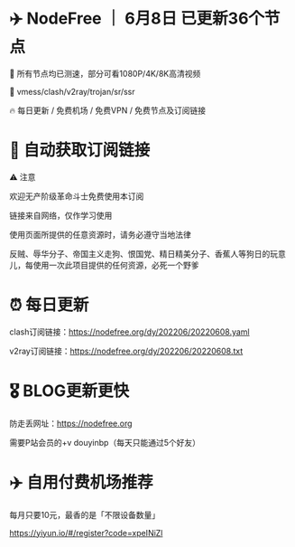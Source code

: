 # ✈️ NodeFree ｜ 6月8日 已更新36个节点

🏴‍ 所有节点均已测速，部分可看1080P/4K/8K高清视频

🎏 vmess/clash/v2ray/trojan/sr/ssr 

🔥 每日更新 / 免费机场 / 免费VPN / 免费节点及订阅链接

# 🚀 自动获取订阅链接

⚠️ 注意

欢迎无产阶级革命斗士免费使用本订阅

链接来自网络，仅作学习使用

使用页面所提供的任意资源时，请务必遵守当地法律

反贼、辱华分子、帝国主义走狗、恨国党、精日精美分子、香蕉人等狗日的玩意儿，每使用一次此项目提供的任何资源，必死一个野爹

# ⏰ 每日更新

clash订阅链接：https://nodefree.org/dy/202206/20220608.yaml

v2ray订阅链接：https://nodefree.org/dy/202206/20220608.txt

# 🎖️ BLOG更新更快

防走丢网址：https://nodefree.org

需要P站会员的+v douyinbp（每天只能通过5个好友）

# ✈️ 自用付费机场推荐
每月只要10元，最香的是「不限设备数量」

https://yiyun.io/#/register?code=xpeINiZl
